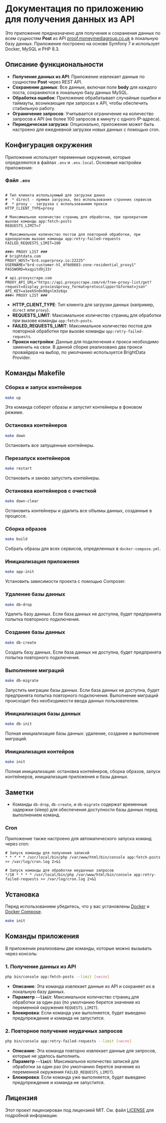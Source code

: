 # Документация по приложению для получения данных из API

Это приложение предназначено для получения и сохранения данных по всем сущностям **Post** из API [proof.moneymediagroup.co.uk](https://proof.moneymediagroup.co.uk/api/docs) в локальную базу данных. Приложение построено на основе Symfony 7 и использует Docker, MySQL и PHP 8.3.

## Описание функциональности

- **Получение данных из API**: Приложение извлекает данные по сущностям **Post** через REST API.
- **Сохранение данных**: Все данные, включая поле **body** для каждого поста, сохраняются в локальную базу данных MySQL.
- **Обработка ошибок**: Приложение обрабатывает случайные ошибки и таймауты, возникающие при запросах к API, чтобы обеспечить стабильную работу.
- **Ограничение запросов**: Учитывается ограничение на количество запросов к API (не более 100 запросов в минуту с одного IP-адреса).
- **Периодическая загрузка**: Опционально, приложение может быть настроено для ежедневной загрузки новых данных с помощью cron.



## Конфигурация окружения

Приложение использует переменные окружения, которые определяются в файлах `.env` и `.env.local`. Основные настройки приложения:

### Файл `.env`

```env

# Тип клиента используемый для загрузки даннх
#  * direct - прямая загрузка, без использования стронних сервисов
#  * proxy -  загрузка с использованием прокси
HTTP_CLIENT_TYPE=proxy

# Максимальное количество страниц для обработки, при однократном вызове команды app:fetch-posts
REQUESTS_LIMIT=7

# Максимальное количество постов для повторной обработки, при однократном вызове команды app:retry-failed-requests
FAILED_REQUESTS_LIMIT=100

###> PROXY LIST ###
# brightdata.com
PROXY_HOST="brd.superproxy.io:22225"
USERNAME="brd-customer-hl_4f0d8683-zone-residential_proxy1"
PASSWORD=kxqyitd9j33r

# api.proxyscrape.com
PROXY_API_URL="https://api.proxyscrape.com/v4/free-proxy-list/get?request=display_proxies&proxy_format=protocolipport&format=json"
API_KEY=a1eeh5n0o98gnlm3z6qx
###< PROXY LIST ###

```

- **HTTP_CLIENT_TYPE**: Тип клиента для загрузки данных (например, `direct` или `proxy`).
- **REQUESTS_LIMIT**: Максимальное количество страниц для обработки при вызове команды `app:fetch-posts`.
- **FAILED_REQUESTS_LIMIT**: Максимальное количество постов для повторной обработки при вызове команды `app:retry-failed-requests`.
- **Прокси настройки**: Данные для подключения к прокси необходимо заменить на свои. В данной сборке реализовано два прокси провайдера на выбор, по умолчанию используется BrightData Provider.

## Команды Makefile

### Сборка и запуск контейнеров

```bash
make up
```

Эта команда соберет образы и запустит контейнеры в фоновом режиме.

### Остановка контейнеров

```bash
make down
```

Остановить все запущенные контейнеры.

### Перезапуск контейнеров

```bash
make restart
```

Остановить и заново запустить контейнеры.

### Остановка контейнеров с очисткой

```bash
make down-clear
```

Остановить контейнеры и удалить все объемы данных, созданные в процессе.

### Сборка образов

```bash
make build
```

Собрать образы для всех сервисов, определенных в `docker-compose.yml`.

### Инициализация приложения

```bash
make app-init
```

Установить зависимости проекта с помощью Composer.

### Удаление базы данных

```bash
make db-drop
```

Удалить базу данных. Если база данных не доступна, будет предпринята попытка повторного подключения.

### Создание базы данных

```bash
make db-create
```

Создать базу данных. Если база данных не доступна, будет предпринята попытка повторного подключения.

### Выполнение миграций

```bash
make db-migrate
```

Запустить миграции базы данных. Если база данных не доступна, будет предпринята попытка повторного подключения. Выполнение миграций происходит без необходимости ввода данных пользователем.

### Инициализация базы данных

```bash
make db-init
```

Полная инициализация базы данных: удаление, создание и выполнение миграций.

### Инициализация контейров

```bash
make init
```

Полная инициализация: остановка контейнеров, сборка образов, запуск контейнеров, инициализация приложения и базы данных.

## Заметки

- Команды `db-drop`, `db-create`, и `db-migrate` содержат временные задержки (sleep) для обеспечения доступности базы данных перед выполнением команд.

### Cron

Приложение также настроено для автоматического запуска команд через cron:

```cron
# Запуск команды для получения записей
* * * * * /usr/local/bin/php /var/www/html/bin/console app:fetch-posts >> /var/log/cron.log 2>&1

# Запуск команды для обработки неудачных запросов
*/10 * * * * /usr/local/bin/php /var/www/html/bin/console app:retry-failed-requests >> /var/log/cron.log 2>&1
```
## Установка

Перед использованием убедитесь, что у вас установлены [Docker](https://www.docker.com/) и [Docker Compose](https://docs.docker.com/compose/).

```bash
make init
```

## Команды приложения

В приложении реализованы две команды, которые можно вызывать через консоль:

### 1. Получение данных из API

```bash
php bin/console app:fetch-posts --limit [число]
```

- **Описание**: Эта команда извлекает данные из API и сохраняет их в локальную базу данных.
- **Параметр `--limit`**: Максимальное количество страниц для обработки за один раз (по умолчанию берется значение из переменной окружения `REQUESTS_LIMIT`).
- **Блокировка**: Если команда уже выполняется, будет выведено предупреждение и команда не запустится.

### 2. Повторное получение неудачных запросов

```bash
php bin/console app:retry-failed-requests --limit [число]
```

- **Описание**: Эта команда повторно извлекает данные для запросов, которые не удалось выполнить.
- **Параметр `--limit`**: Максимальное количество записей для обработки за один раз (по умолчанию берется значение из переменной окружения `FAILED_REQUESTS_LIMIT`).
- **Блокировка**: Если команда уже выполняется, будет выведено предупреждение и команда не запустится.


## Лицензия

Этот проект лицензирован под лицензией MIT. См. файл [LICENSE](LICENSE) для подробной информации.